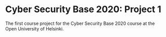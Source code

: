 # Cyber Security Base 2020: Project 1

The first course project for the Cyber Security Base 2020 course at the Open University of Helsinki.

